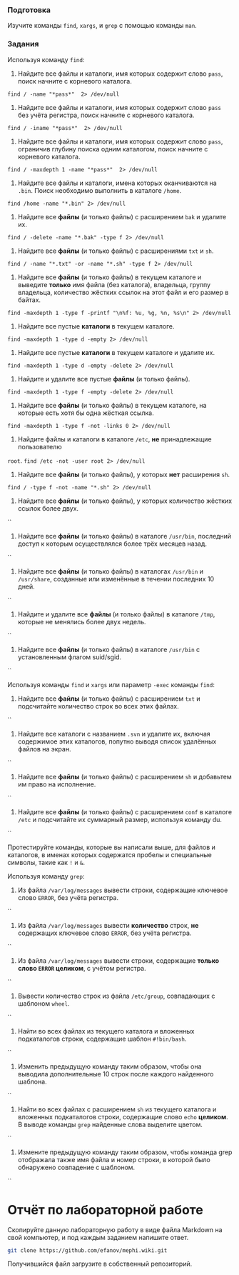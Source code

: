 ### Подготовка

Изучите команды `find`, `xargs`, и `grep` с помощью команды `man`.

### Задания

Используя команду `find`:

1. Найдите все файлы и каталоги, имя которых содержит слово `pass`, поиск начните с корневого каталога. 

  `find / -name "*pass*"  2> /dev/null`
1. Найдите все файлы и каталоги, имя которых содержит слово `pass` без учёта регистра, поиск начните с корневого каталога. 

`find / -iname "*pass*"  2> /dev/null`
1. Найдите все файлы и каталоги, имя которых содержит слово `pass`, ограничив глубину поиска одним каталогом, поиск начните с корневого каталога. 

`find / -maxdepth 1 -name "*pass*"  2> /dev/null`
1. Найдите все файлы и каталоги, имена которых оканчиваются на `.bin`. Поиск необходимо выполнить в каталоге `/home`. 

`find /home -name "*.bin" 2> /dev/null`
1. Найдите все **файлы** (и только файлы) с расширением `bak` и удалите их. 

`find / -delete -name "*.bak" -type f 2> /dev/null`
1. Найдите все **файлы** (и только файлы) с расширениями `txt` и `sh`. 

`find / -name "*.txt" -or -name "*.sh" -type f 2> /dev/null`
1. Найдите все **файлы** (и только файлы) в текущем каталоге и выведите **только** имя файла (без каталога), владельца, группу владельца, количество жёстких ссылок на этот файл и его размер в байтах. 

`find -maxdepth 1 -type f -printf "\n%f: %u, %g, %n, %s\n" 2> /dev/null`
1. Найдите все пустые **каталоги** в текущем каталоге. 

`find -maxdepth 1 -type d -empty 2> /dev/null`
1. Найдите все пустые **каталоги** в текущем каталоге и удалите их. 

`find -maxdepth 1 -type d -empty -delete 2> /dev/null`
1. Найдите и удалите все пустые **файлы** (и только файлы). 

`find -maxdepth 1 -type f -empty -delete 2> /dev/null`
1. Найдите все **файлы** (и только файлы) в текущем каталоге, на которые есть хотя бы одна жёсткая ссылка. 

`find -maxdepth 1 -type f -not -links 0 2> /dev/null`
1. Найдите файлы и каталоги в каталоге `/etc`, **не** принадлежащие пользователю 

`root`. `find /etc -not -user root 2> /dev/null`
1. Найдите все **файлы** (и только файлы), у которых **нет** расширения `sh`. 

`find / -type f -not -name "*.sh" 2> /dev/null`
1. Найдите все **файлы** (и только файлы), у которых количество жёстких ссылок более двух.

``
1. Найдите все **файлы** (и только файлы) в каталоге `/usr/bin`, последний доступ к которым осуществлялся более трёх месяцев назад.

``
1. Найдите все **файлы** (и только файлы) в каталогах `/usr/bin` и `/usr/share`, созданные или изменённые в течении последних 10 дней.

``
1. Найдите и удалите все **файлы** (и только файлы) в каталоге `/tmp`, которые не менялись более двух недель.

``
1. Найдите все **файлы** (и только файлы) в каталоге `/usr/bin` с установленным флагом suid/sgid.

``

Используя команды `find` и `xargs` или параметр `-exec` команды `find`:

1. Найдите все **файлы** (и только файлы) с расширением `txt` и подсчитайте количество строк во всех этих файлах.

``
1. Найдите все каталоги с названием `.svn` и удалите их, включая содержимое этих каталогов, попутно выводя список удалённых файлов на экран.

``
1. Найдите все **файлы** (и только файлы) с расширением `sh` и добавьтем им право на исполнение.

``
1. Найдите все **файлы** (и только файлы) с расширением `conf` в каталоге `/etc` и подсчитайте их суммарный размер, используя команду du.

``

Протестируйте команды, которые вы написали выше, для файлов и каталогов, в именах которых содержатся пробелы и специальные символы, такие как `!` и `&`.

Используя команду `grep`:

1. Из файла `/var/log/messages` вывести строки, содержащие ключевое слово `ERROR`, без учёта регистра.

``
1. Из файла `/var/log/messages` вывести **количество** строк, **не** содержащих ключевое слово `ERROR`, без учёта регистра.

``
1. Из файла `/var/log/messages` вывести строки, содержащие **только слово `ERROR` целиком**, с учётом регистра.

``
1. Вывести количество строк из файла `/etc/group`, совпадающих с шаблоном `wheel`.

``
1. Найти во всех файлах из текущего каталога и вложенных подкаталогов строки, содержащие шаблон `#!bin/bash`.

``
1. Изменить предыдущую команду таким образом, чтобы она выводила дополнительные 10 строк после каждого найденного шаблона.

``
1. Найти во всех файлах с расширением `sh` из текущего каталога и вложенных подкаталогов строки, содержащие слово `echo` **целиком**. В выводе команды `grep` найденные слова выделите цветом.

``
1. Измените предыдущую команду таким образом, чтобы команда grep отображала также имя файла и номер строки, в которой было обнаружено совпадение с шаблоном.

``

# Отчёт по лабораторной работе

Скопируйте данную лабораторную работу в виде файла Markdown на свой компьютер, и под каждым заданием напишите ответ.

```sh
git clone https://github.com/efanov/mephi.wiki.git
```

Получившийся файл загрузите в собственный репозиторий.
